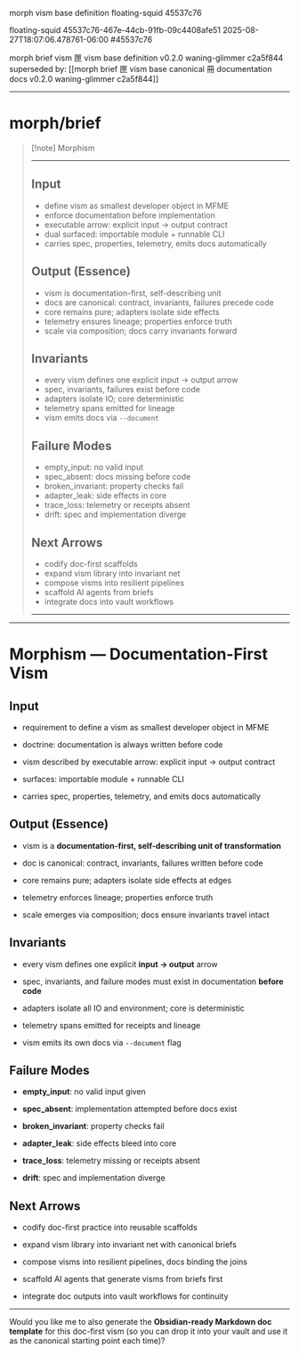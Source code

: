 morph vism base definition floating-squid 45537c76

floating-squid
45537c76-467e-44cb-91fb-09c4408afe51
2025-08-27T18:07:06.478761-06:00
#45537c76 

morph brief vism 匣 vism base definition v0.2.0 waning-glimmer c2a5f844
superseded by: [[morph brief 匣 vism base canonical 冊 documentation docs v0.2.0 waning-glimmer c2a5f844]]

---

# morph/brief 

> [!note] Morphism
> ***
> ## Input  
> - define vism as smallest developer object in MFME  
> - enforce documentation before implementation  
> - executable arrow: explicit input → output contract  
> - dual surfaced: importable module + runnable CLI  
> - carries spec, properties, telemetry, emits docs automatically  
>   
> ## Output (Essence)  
> - vism is documentation-first, self-describing unit  
> - docs are canonical: contract, invariants, failures precede code  
> - core remains pure; adapters isolate side effects  
> - telemetry ensures lineage; properties enforce truth  
> - scale via composition; docs carry invariants forward  
>
> ## Invariants  
> - every vism defines one explicit input → output arrow  
> - spec, invariants, failures exist before code  
> - adapters isolate IO; core deterministic  
> - telemetry spans emitted for lineage  
> - vism emits docs via `--document`  
>
> ## Failure Modes  
> - empty_input: no valid input  
> - spec_absent: docs missing before code  
> - broken_invariant: property checks fail  
> - adapter_leak: side effects in core  
> - trace_loss: telemetry or receipts absent  
> - drift: spec and implementation diverge  
>
> ## Next Arrows  
> - codify doc-first scaffolds  
> - expand vism library into invariant net  
> - compose visms into resilient pipelines  
> - scaffold AI agents from briefs  
> - integrate docs into vault workflows  
>   
> ***


---

# Morphism — Documentation-First Vism

## Input

- requirement to define a vism as smallest developer object in MFME
    
- doctrine: documentation is always written before code
    
- vism described by executable arrow: explicit input → output contract
    
- surfaces: importable module + runnable CLI
    
- carries spec, properties, telemetry, and emits docs automatically
    

## Output (Essence)

- vism is a **documentation-first, self-describing unit of transformation**
    
- doc is canonical: contract, invariants, failures written before code
    
- core remains pure; adapters isolate side effects at edges
    
- telemetry enforces lineage; properties enforce truth
    
- scale emerges via composition; docs ensure invariants travel intact
    

## Invariants

- every vism defines one explicit **input → output** arrow
    
- spec, invariants, and failure modes must exist in documentation **before code**
    
- adapters isolate all IO and environment; core is deterministic
    
- telemetry spans emitted for receipts and lineage
    
- vism emits its own docs via `--document` flag
    

## Failure Modes

- **empty_input**: no valid input given
    
- **spec_absent**: implementation attempted before docs exist
    
- **broken_invariant**: property checks fail
    
- **adapter_leak**: side effects bleed into core
    
- **trace_loss**: telemetry missing or receipts absent
    
- **drift**: spec and implementation diverge
    

## Next Arrows

- codify doc-first practice into reusable scaffolds
    
- expand vism library into invariant net with canonical briefs
    
- compose visms into resilient pipelines, docs binding the joins
    
- scaffold AI agents that generate visms from briefs first
    
- integrate doc outputs into vault workflows for continuity
    

---

Would you like me to also generate the **Obsidian-ready Markdown doc template** for this doc-first vism (so you can drop it into your vault and use it as the canonical starting point each time)?